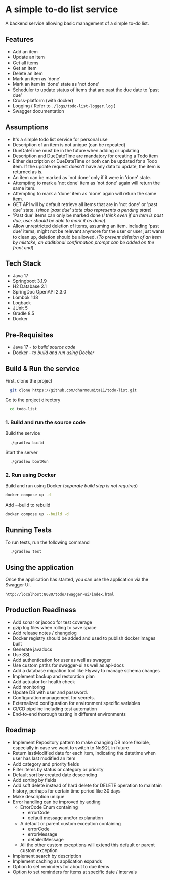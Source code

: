 
# A simple to-do list service

A backend service allowing basic management of a simple to-do list.


## Features

* Add an item
* Update an item
* Get all items
* Get an item
* Delete an item
* Mark an item as 'done'
* Mark an item in 'done' state as 'not done'
* Scheduler to update status of items that are past the due date to 'past due'
* Cross-platform (with docker)
* Logging ( Refer to `./logs/todo-list-logger.log` )
* Swagger documentation


## Assumptions

* It's a simple todo list service for personal use
* Description of an item is not unique (can be repeated)
* DueDateTime must be in the future when adding or updating
* Description and DueDateTime are mandatory for creating a Todo item
* Either description or DueDateTime or both can be updated for a Todo item. If the update request doesn't have any data to update, the item is returned as is.
* An item can be marked as 'not done' only if it were in 'done' state.
* Attempting to mark a 'not done' item as 'not done' again will return the same item.
* Attempting to mark a 'done' item as 'done' again will return the same item.
* GET API will by default retrieve all items that are in 'not done' or 'past due' state. (_since 'past due' state also represents a pending state_)
* 'Past due' items can only be marked done (_I think even if an item is past due, user should be able to mark it as done_).
* Allow unrestricted deletion of items, assuming an item, including 'past due' items, might not be relevant anymore for the user or user just wants to clean up, deletion should be allowed. (_To prevent deletion of an item by mistake, an additional confirmation prompt can be added on the front end_)


## Tech Stack

* Java 17
* Springboot 3.1.9
* H2 Database 2.1
* SpringDoc OpenAPI 2.3.0
* Lombok 1.18
* Logback
* JUnit 5
* Gradle 8.5
* Docker


## Pre-Requisites

* Java 17  -
  _to build source code_
* Docker   -
  _to build and run using Docker_
## Build & Run the service

First, clone the project

```bash
  git clone https://github.com/dharmoumita11/todo-list.git
```

Go to the project directory

```bash
  cd todo-list
```
### 1. Build and run the source code

Build the service

```bash
  ./gradlew build
```

Start the server

```bash
  ./gradlew bootRun
```
### 2. Run using Docker

Build and run using Docker
(_separate build step is not required_)

```bash
docker compose up -d
```

Add --build to rebuild

```bash
docker compose up --build -d
```

## Running Tests

To run tests, run the following command

```bash
  ./gradlew test
```


## Using the application

Once the application has started, you can use the application via the Swagger UI.

`http://localhost:8080/todo/swagger-ui/index.html`


## Production Readiness

* Add sonar or jacoco for test coverage
* gzip log files when rolling to save space
* Add release notes / changelog
* Docker registry should be added and used to publish docker images built
* Generate javadocs
* Use SSL
* Add authentication for user as well as swagger
* Use custom paths for swagger-ui as well as api-docs
* Add a database migration tool like Flyway to manage schema changes
* Implement backup and restoration plan
* Add actuator for health check
* Add monitoring
* Update DB with user and password.
* Configuration management for secrets.
* Externalized configuration for environment specific variables
* CI/CD pipeline including test automation
* End-to-end thorough testing in different environments


## Roadmap

* Implement Repository pattern to make changing DB more flexible, especially in case we want to switch to NoSQL in future
* Return lastModified date for each item, indicating the datetime when user has last modified an item
* Add category and priority fields
* Filter items by status or category or priority
* Default sort by created date descending
* Add sorting by fields
* Add soft delete instead of hard delete for DELETE operation to maintain history, perhaps for certain time period like 30 days
* Make description unique
* Error handling can be improved by adding
  - ErrorCode Enum containing
    - errorCode
    - default message and/or explanation
  - A default or parent custom exception containing
    - errorCode
    - errorMessage
    - detailedMessage
  - All the other custom exceptions will extend this default or parent custom exception
* Implement search by description
* Implement caching as application expands
* Option to set reminders for about to due items
* Option to set reminders for items at specific date / intervals
